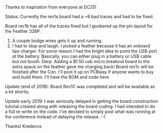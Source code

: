 Thanks to inspiration from everyone at DC25!

Status:
Currently the rev1a board had a ~6 bad traces and had to be fixed.

Board rev1b has all of the traces fixed but I goobered up the pin layout for the Feather 328P.
  1. A couple bodge wires gets it up and running.
  2. I had to stop and laugh. I picked a feather because it has an onboard lipo charger.
     For some reason I had the bright idea to point the USB port at the battery.
     Basically, you can either plug in a battery or USB cable but not booth. Derp.
     Adding a $1.50 usb micro breakout board to the extra space on the feather gave me charging back!
Board rev1c will be finished after the Con. I'll post it up on PCBway if anyone wants to buy and build them.
I'll have the BOM and code here.

Update (end of 2018): Board Rev1C was completed and will be available as a kit shortly.

Update early 2019: I was seriously delayed in getting the board construction tutorial created along with releasing the board coding. I had intended to do a full re-write on the code. I've decided to simply post what was running at the conference instead of delaying the release. :-)

Thanks!
Kredence
